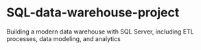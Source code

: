 # SQL-data-warehouse-project
Building a modern data warehouse with SQL Server, including ETL processes, data modeling, and analytics
